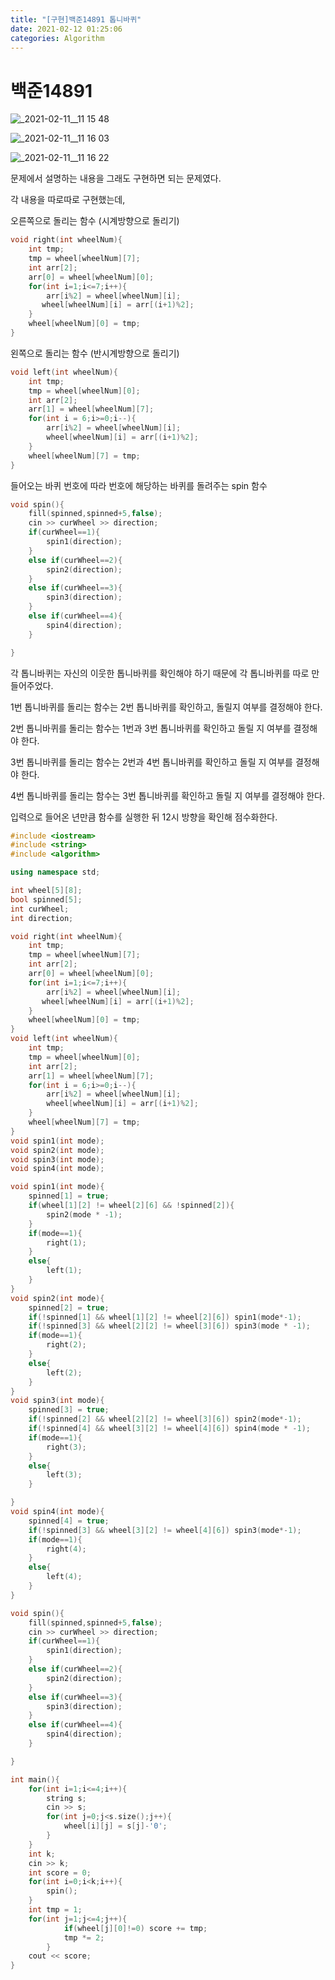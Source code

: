 ```yaml
---
title: "[구현]백준14891 톱니바퀴"
date: 2021-02-12 01:25:06
categories: Algorithm
---
```

# 백준14891

![_2021-02-11__11 15 48](https://user-images.githubusercontent.com/55180768/107673217-2470b000-6cd9-11eb-98c4-fdb46271ccff.png)

![_2021-02-11__11 16 03](https://user-images.githubusercontent.com/55180768/107673238-29356400-6cd9-11eb-89a1-96d3d2dc7d4f.png)

![_2021-02-11__11 16 22](https://user-images.githubusercontent.com/55180768/107673250-2aff2780-6cd9-11eb-9eff-3db679139f27.png)

문제에서 설명하는 내용을 그래도 구현하면 되는 문제였다. 

각 내용을 따로따로 구현했는데, 

오른쪽으로 돌리는 함수 (시계방향으로 돌리기)

```cpp
void right(int wheelNum){
    int tmp;
    tmp = wheel[wheelNum][7];
    int arr[2];
    arr[0] = wheel[wheelNum][0];
    for(int i=1;i<=7;i++){
        arr[i%2] = wheel[wheelNum][i];
       wheel[wheelNum][i] = arr[(i+1)%2]; 
    }
    wheel[wheelNum][0] = tmp;
}
```

왼쪽으로 돌리는 함수 (반시계방향으로 돌리기)

```cpp
void left(int wheelNum){
    int tmp;
    tmp = wheel[wheelNum][0];
    int arr[2];
    arr[1] = wheel[wheelNum][7];
    for(int i = 6;i>=0;i--){
        arr[i%2] = wheel[wheelNum][i];
        wheel[wheelNum][i] = arr[(i+1)%2];
    }
    wheel[wheelNum][7] = tmp;
}
```

들어오는 바퀴 번호에 따라 번호에 해당하는 바퀴를 돌려주는 spin 함수

```cpp
void spin(){
    fill(spinned,spinned+5,false);
    cin >> curWheel >> direction;
    if(curWheel==1){
        spin1(direction);
    }
    else if(curWheel==2){
        spin2(direction);
    }
    else if(curWheel==3){
        spin3(direction);
    }
    else if(curWheel==4){
        spin4(direction);
    }

}
```

각 톱니바퀴는 자신의 이웃한 톱니바퀴를 확인해야 하기 때문에 각 톱니바퀴를 따로 만들어주었다. 

1번 톱니바퀴를 돌리는 함수는 2번 톱니바퀴를 확인하고, 돌릴지 여부를 결정해야 한다. 

2번 톱니바퀴를 돌리는 함수는 1번과 3번 톱니바퀴를 확인하고 돌릴 지 여부를 결정해야 한다. 

3번 톱니바퀴를 돌리는 함수는 2번과 4번 톱니바퀴를 확인하고 돌릴 지 여부를 결정해야 한다.

4번 톱니바퀴를 돌리는 함수는 3번 톱니바퀴를 확인하고 돌릴 지 여부를 결정해야 한다. 

입력으로 들어온 년만큼 함수를 실행한 뒤 12시 방향을 확인해 점수화한다. 

```cpp
#include <iostream>
#include <string>
#include <algorithm>

using namespace std;

int wheel[5][8];
bool spinned[5];
int curWheel;
int direction;

void right(int wheelNum){
    int tmp;
    tmp = wheel[wheelNum][7];
    int arr[2];
    arr[0] = wheel[wheelNum][0];
    for(int i=1;i<=7;i++){
        arr[i%2] = wheel[wheelNum][i];
       wheel[wheelNum][i] = arr[(i+1)%2]; 
    }
    wheel[wheelNum][0] = tmp;
}
void left(int wheelNum){
    int tmp;
    tmp = wheel[wheelNum][0];
    int arr[2];
    arr[1] = wheel[wheelNum][7];
    for(int i = 6;i>=0;i--){
        arr[i%2] = wheel[wheelNum][i];
        wheel[wheelNum][i] = arr[(i+1)%2];
    }
    wheel[wheelNum][7] = tmp;
}
void spin1(int mode);
void spin2(int mode);
void spin3(int mode);
void spin4(int mode);

void spin1(int mode){
    spinned[1] = true;
    if(wheel[1][2] != wheel[2][6] && !spinned[2]){
        spin2(mode * -1);
    }
    if(mode==1){
        right(1);
    }
    else{
        left(1);
    }
}
void spin2(int mode){
    spinned[2] = true;
    if(!spinned[1] && wheel[1][2] != wheel[2][6]) spin1(mode*-1);
    if(!spinned[3] && wheel[2][2] != wheel[3][6]) spin3(mode * -1);
    if(mode==1){
        right(2);
    }
    else{
        left(2);
    }
}
void spin3(int mode){
    spinned[3] = true;
    if(!spinned[2] && wheel[2][2] != wheel[3][6]) spin2(mode*-1);
    if(!spinned[4] && wheel[3][2] != wheel[4][6]) spin4(mode * -1);
    if(mode==1){
        right(3);
    }
    else{
        left(3);
    }

}
void spin4(int mode){
    spinned[4] = true;
    if(!spinned[3] && wheel[3][2] != wheel[4][6]) spin3(mode*-1);
    if(mode==1){
        right(4);
    }
    else{
        left(4);
    }
}

void spin(){
    fill(spinned,spinned+5,false);
    cin >> curWheel >> direction;
    if(curWheel==1){
        spin1(direction);
    }
    else if(curWheel==2){
        spin2(direction);
    }
    else if(curWheel==3){
        spin3(direction);
    }
    else if(curWheel==4){
        spin4(direction);
    }

}

int main(){
    for(int i=1;i<=4;i++){
        string s;
        cin >> s;
        for(int j=0;j<s.size();j++){
            wheel[i][j] = s[j]-'0';
        }            
    }
    int k;
    cin >> k;
    int score = 0;
    for(int i=0;i<k;i++){
        spin();
    }
    int tmp = 1;
    for(int j=1;j<=4;j++){
            if(wheel[j][0]!=0) score += tmp;
            tmp *= 2;
        }
    cout << score;
}
```
